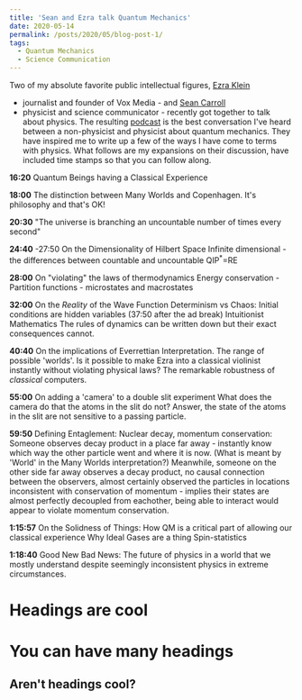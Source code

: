 ```yaml
---
title: 'Sean and Ezra talk Quantum Mechanics'
date: 2020-05-14
permalink: /posts/2020/05/blog-post-1/
tags:
  - Quantum Mechanics
  - Science Communication
---
```


Two of my absolute favorite public intellectual figures, [Ezra Klein](https://www.vox.com/authors/ezra-klein)
- journalist and founder of Vox Media -
and [Sean Carroll](https://www.preposterousuniverse.com)
- physicist and science communicator - recently got together to talk about physics.
The resulting [podcast](https://megaphone.link/VMP8224086718) is the best conversation I've heard between a non-physicist and physicist about quantum mechanics.
They have inspired me to write up a few of the ways I have come to terms with physics.
What follows are my expansions on their discussion, have included time stamps so that you can follow along. 

**16:20** Quantum Beings having a Classical Experience


**18:00** The distinction between Many Worlds and Copenhagen. It's philosophy and that's OK!


**20:30** "The universe is branching an uncountable number of times every second"


**24:40** -27:50 On the Dimensionality of Hilbert Space
Infinite dimensional - the differences between countable and uncountable QIP$^*$=RE


**28:00** On "violating" the laws of thermodynamics
Energy conservation - Partition functions - microstates and macrostates


**32:00** On the _Reality_ of the Wave Function
Determinism vs Chaos: Initial conditions are hidden variables (37:50 after the ad break)
Intuitionist Mathematics
The rules of dynamics can be written down but their exact consequences cannot.


**40:40** On the implications of Everrettian Interpretation. The range of possible 'worlds'. Is it possible to make Ezra into a classical violinist instantly without violating physical laws?
The remarkable robustness of _classical_ computers. 


**55:00** On adding a 'camera' to a double slit experiment
What does the camera do that the atoms in the slit do not? Answer, the state of the atoms in the slit are not sensitive to a passing particle.


**59:50** Defining Entaglement: Nuclear decay, momentum conservation:
Someone observes decay product in a place far away - instantly know which way the other particle went and where it is now.
(What is meant by 'World' in the Many Worlds interpretation?)
 Meanwhile, someone on the other side far away observes a decay product, no causal connection between the observers, almost certainly observed the particles in locations inconsistent with conservation of momentum - implies their states are almost perfectly decoupled from eachother, being able to interact would appear to violate momentum conservation.


**1:15:57** On the Solidness of Things: How QM is a critical part of allowing our classical experience
Why Ideal Gases are a thing
Spin-statistics


**1:18:40** Good New Bad News: The future of physics in a world that we mostly understand despite seemingly inconsistent physics in extreme circumstances. 


Headings are cool
======

You can have many headings
======

Aren't headings cool?
------